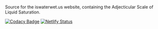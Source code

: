 Source for the iswaterwet.us website, containing the Adjecticular Scale of Liquid Saturation.

[![Codacy Badge](https://app.codacy.com/project/badge/Grade/e4fc830dac8b4bbdb8368953f6109323)](https://www.codacy.com/gh/lucasburlingham/iswaterwet.us/dashboard?utm_source=github.com&amp;utm_medium=referral&amp;utm_content=lucasburlingham/iswaterwet.us&amp;utm_campaign=Badge_Grade)
[![Netlify Status](https://api.netlify.com/api/v1/badges/de6866d9-e426-48f7-8423-ac6b41ea6804/deploy-status)](https://app.netlify.com/sites/epic-mestorf-7a525e/deploys)
